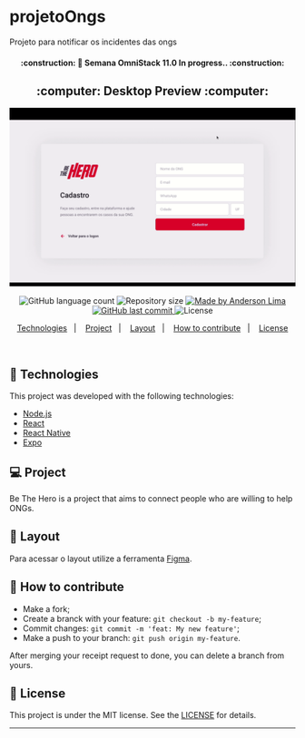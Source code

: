# projetoOngs
Projeto para notificar os incidentes das ongs

<h4 align="center"> 
	:construction: 🚀 Semana OmniStack 11.0 In progress.. :construction:
</h4>

<h2 align="center">
:computer: Desktop Preview :computer:
</h2>  

<p align="center">
  <img alt="desktop" src="https://github.com/limaand/projetoOngs/blob/master/frontend/public/Desktop.gif" width="700px">
</p>

<p align="center">
  <img alt="GitHub language count" src="https://img.shields.io/github/languages/count/limaand/projetoOngs?color=%2304D361">

  <img alt="Repository size" src="https://img.shields.io/github/repo-size/limaand/projetoOngs">
	
  <a href="https://www.linkedin.com/in/aplj2">
    <img alt="Made by Anderson Lima" src="https://img.shields.io/badge/made%20by-AndersonLima-%2304D361">
  </a>

   <a href="https://github.com/limaand/projetoOngs/commits/master">
    <img alt="GitHub last commit" src="https://img.shields.io/github/last-commit/limaand/projetoOngs">
  </a>

  <img alt="License" src="https://img.shields.io/badge/license-MIT-brightgreen">
</p>


<p align="center">
  <a href="#rocket-Technologies">Technologies</a>&nbsp;&nbsp;&nbsp;|&nbsp;&nbsp;&nbsp;
  <a href="#-project">Project</a>&nbsp;&nbsp;&nbsp;|&nbsp;&nbsp;&nbsp;
  <a href="#-layout">Layout</a>&nbsp;&nbsp;&nbsp;|&nbsp;&nbsp;&nbsp;
  <a href="#-how-to-contribute">How to contribute</a>&nbsp;&nbsp;&nbsp;|&nbsp;&nbsp;&nbsp;
  <a href="#memo-license">License</a>
</p>

<br>


## :rocket: Technologies

This project was developed with the following technologies:

- [Node.js](https://nodejs.org/en/) 
- [React](https://reactjs.org)
- [React Native](https://facebook.github.io/react-native/)
- [Expo](https://expo.io/)

## 💻 Project

Be The Hero is a project that aims to connect people who are willing to help ONGs.

## 🔖 Layout

Para acessar o layout utilize a ferramenta [Figma](https://www.figma.com/file/2C2yvw7jsCOGmaNUDftX9n/Be-The-Hero---OmniStack-11?node-id=0%3A1).

## 🤔 How to contribute

- Make a fork;
- Create a branck with your feature: `git checkout -b my-feature`;
- Commit changes: `git commit -m 'feat: My new feature'`;
- Make a push to your branch: `git push origin my-feature`.

After merging your receipt request to done, you can delete a branch from yours.

## :memo: License

This project is under the MIT license. See the [LICENSE](LICENSE.md) for details.

---

